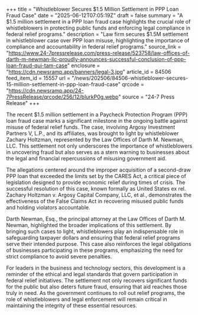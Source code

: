 +++
title = "Whistleblower Secures $1.5 Million Settlement in PPP Loan Fraud Case"
date = "2025-06-12T07:05:19Z"
draft = false
summary = "A $1.5 million settlement in a PPP loan fraud case highlights the crucial role of whistleblowers in protecting public funds and enforcing legal compliance in federal relief programs."
description = "Law firm secures $1.5M settlement in whistleblower case over PPP loan misuse, highlighting the importance of compliance and accountability in federal relief programs."
source_link = "https://www.24-7pressrelease.com/press-release/523758/law-offices-of-darth-m-newman-llc-proudly-announces-successful-conclusion-of-ppp-loan-fraud-qui-tam-case"
enclosure = "https://cdn.newsramp.app/banners/legal-3.jpg"
article_id = 84506
feed_item_id = 15557
url = "/news/202506/84506-whistleblower-secures-15-million-settlement-in-ppp-loan-fraud-case"
qrcode = "https://cdn.newsramp.app/24-7PressRelease/qrcode/256/12/blurkP0g.webp"
source = "24-7 Press Release"
+++

<p>The recent $1.5 million settlement in a Paycheck Protection Program (PPP) loan fraud case marks a significant milestone in the ongoing battle against misuse of federal relief funds. The case, involving Argosy Investment Partners V, L.P., and its affiliates, was brought to light by whistleblower Zachary Holtzman, represented by the Law Offices of Darth M. Newman, LLC. This settlement not only underscores the importance of whistleblowers in uncovering fraud but also serves as a stern warning to businesses about the legal and financial repercussions of misusing government aid.</p><p>The allegations centered around the improper acquisition of a second-draw PPP loan that exceeded the limits set by the CARES Act, a critical piece of legislation designed to provide economic relief during times of crisis. The successful resolution of this case, known formally as United States ex rel. Zachary Holtzman v. Argosy Capital Company, LLC, et al., demonstrates the effectiveness of the False Claims Act in recovering misused public funds and holding violators accountable.</p><p>Darth Newman, Esq., the principal attorney at the Law Offices of Darth M. Newman, highlighted the broader implications of this settlement. By bringing such cases to light, whistleblowers play an indispensable role in safeguarding taxpayer dollars and ensuring that federal relief programs serve their intended purpose. This case also reinforces the legal obligations of businesses participating in these programs, emphasizing the need for strict compliance to avoid severe penalties.</p><p>For leaders in the business and technology sectors, this development is a reminder of the ethical and legal standards that govern participation in federal relief initiatives. The settlement not only recovers significant funds for the public but also deters future fraud, ensuring that aid reaches those truly in need. As the government continues to roll out relief programs, the role of whistleblowers and legal enforcement will remain critical in maintaining the integrity of these essential resources.</p>